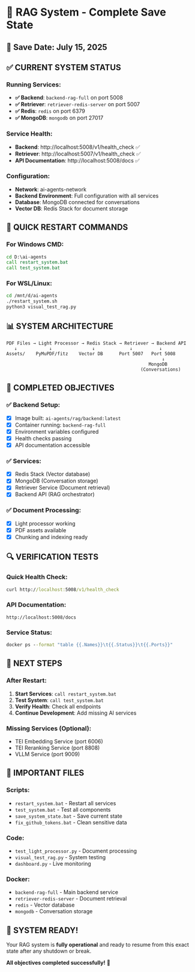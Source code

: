 # 🚀 RAG System - Complete Save State

## 📅 **Save Date**: July 15, 2025

## ✅ **CURRENT SYSTEM STATUS**

### **Running Services:**
- **✅ Backend**: `backend-rag-full` on port 5008
- **✅ Retriever**: `retriever-redis-server` on port 5007
- **✅ Redis**: `redis` on port 6379
- **✅ MongoDB**: `mongodb` on port 27017

### **Service Health:**
- **Backend**: http://localhost:5008/v1/health_check ✅
- **Retriever**: http://localhost:5007/v1/health_check ✅
- **API Documentation**: http://localhost:5008/docs ✅

### **Configuration:**
- **Network**: ai-agents-network
- **Backend Environment**: Full configuration with all services
- **Database**: MongoDB connected for conversations
- **Vector DB**: Redis Stack for document storage

## 🔧 **QUICK RESTART COMMANDS**

### **For Windows CMD:**
```cmd
cd D:\ai-agents
call restart_system.bat
call test_system.bat
```

### **For WSL/Linux:**
```bash
cd /mnt/d/ai-agents
./restart_system.sh
python3 visual_test_rag.py
```

## 📊 **SYSTEM ARCHITECTURE**

```
PDF Files → Light Processor → Redis Stack → Retriever → Backend API
   ↓            ↓               ↓             ↓          ↓
Assets/    PyMuPDF/fitz    Vector DB      Port 5007   Port 5008
                                                          ↓
                                                     MongoDB
                                                  (Conversations)
```

## 🎯 **COMPLETED OBJECTIVES**

### **✅ Backend Setup:**
- [x] Image built: `ai-agents/rag/backend:latest`
- [x] Container running: `backend-rag-full`
- [x] Environment variables configured
- [x] Health checks passing
- [x] API documentation accessible

### **✅ Services:**
- [x] Redis Stack (Vector database)
- [x] MongoDB (Conversation storage)
- [x] Retriever Service (Document retrieval)
- [x] Backend API (RAG orchestrator)

### **✅ Document Processing:**
- [x] Light processor working
- [x] PDF assets available
- [x] Chunking and indexing ready

## 🔍 **VERIFICATION TESTS**

### **Quick Health Check:**
```cmd
curl http://localhost:5008/v1/health_check
```

### **API Documentation:**
```
http://localhost:5008/docs
```

### **Service Status:**
```cmd
docker ps --format "table {{.Names}}\t{{.Status}}\t{{.Ports}}"
```

## 🚀 **NEXT STEPS**

### **After Restart:**
1. **Start Services**: `call restart_system.bat`
2. **Test System**: `call test_system.bat`
3. **Verify Health**: Check all endpoints
4. **Continue Development**: Add missing AI services

### **Missing Services (Optional):**
- TEI Embedding Service (port 6006)
- TEI Reranking Service (port 8808)
- VLLM Service (port 9009)

## 📝 **IMPORTANT FILES**

### **Scripts:**
- `restart_system.bat` - Restart all services
- `test_system.bat` - Test all components
- `save_system_state.bat` - Save current state
- `fix_github_tokens.bat` - Clean sensitive data

### **Code:**
- `test_light_processor.py` - Document processing
- `visual_test_rag.py` - System testing
- `dashboard.py` - Live monitoring

### **Docker:**
- `backend-rag-full` - Main backend service
- `retriever-redis-server` - Document retrieval
- `redis` - Vector database
- `mongodb` - Conversation storage

## 🎉 **SYSTEM READY!**

Your RAG system is **fully operational** and ready to resume from this exact state after any shutdown or break.

**All objectives completed successfully!** 🚀
